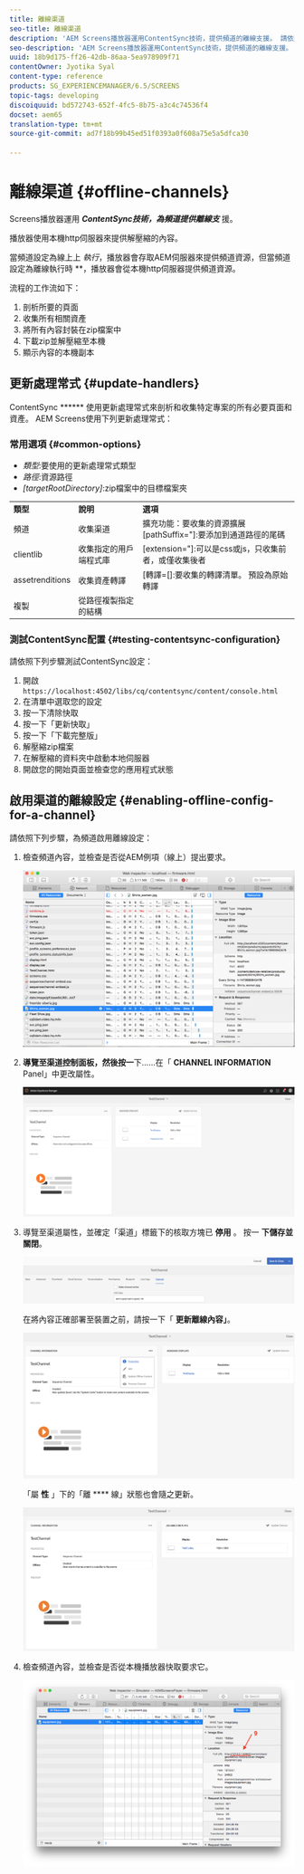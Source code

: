 ```yaml
---
title: 離線渠道
seo-title: 離線渠道
description: 'AEM Screens播放器運用ContentSync技術，提供頻道的離線支援。 請依照本頁進一步瞭解更新處理常式，以及啟用頻道的離線設定。  '
seo-description: 'AEM Screens播放器運用ContentSync技術，提供頻道的離線支援。 請依照本頁進一步瞭解更新處理常式，以及啟用頻道的離線設定。  '
uuid: 18b9d175-ff26-42db-86aa-5ea978909f71
contentOwner: Jyotika Syal
content-type: reference
products: SG_EXPERIENCEMANAGER/6.5/SCREENS
topic-tags: developing
discoiquuid: bd572743-652f-4fc5-8b75-a3c4c74536f4
docset: aem65
translation-type: tm+mt
source-git-commit: ad7f18b99b45ed51f0393a0f608a75e5a5dfca30

---
```



# 離線渠道 {#offline-channels}

Screens播放器運用 ***ContentSync技術，為頻道提供離線支*** 援。

播放器使用本機http伺服器來提供解壓縮的內容。

當頻道設定為線上上 *執行*，播放器會存取AEM伺服器來提供頻道資源，但當頻道設定為離線執行時 **，播放器會從本機http伺服器提供頻道資源。

流程的工作流如下：

1. 剖析所要的頁面
1. 收集所有相關資產
1. 將所有內容封裝在zip檔案中
1. 下載zip並解壓縮至本機
1. 顯示內容的本機副本

## 更新處理常式 {#update-handlers}

ContentSync ****** 使用更新處理常式來剖析和收集特定專案的所有必要頁面和資產。 AEM Screens使用下列更新處理常式：

### 常用選項 {#common-options}

* *類型*:要使用的更新處理常式類型
* *路徑*:資源路徑
* *[targetRootDirectory]*:zip檔案中的目標檔案夾

<table>
 <tbody>
  <tr>
   <td><strong>類型</strong></td> 
   <td><strong>說明</strong></td> 
   <td><strong>選項</strong></td> 
  </tr>
  <tr>
   <td>頻道</td> 
   <td>收集渠道</td> 
   <td>擴充功能：要收集的資源擴展<br /> [pathSuffix="]:要添加到通道路徑的尾碼<br /> </td> 
  </tr>
  <tr>
   <td>clientlib</td> 
   <td>收集指定的用戶端程式庫</td> 
   <td>[extension="]:可以是css或js，只收集前者，或僅收集後者</td> 
  </tr>
  <tr>
   <td>assetrenditions</td> 
   <td>收集資產轉譯</td> 
   <td>[轉譯=[]:要收集的轉譯清單。 預設為原始轉譯</td> 
  </tr>
  <tr>
   <td>複製</td> 
   <td>從路徑複製指定的結構</td> 
   <td> </td> 
  </tr>
 </tbody>
</table>

### 測試ContentSync配置 {#testing-contentsync-configuration}

請依照下列步驟測試ContentSync設定：

1. 開啟 `https://localhost:4502/libs/cq/contentsync/content/console.html`
1. 在清單中選取您的設定
1. 按一下清除快取
1. 按一下「更新快取」
1. 按一下「下載完整版」
1. 解壓縮zip檔案
1. 在解壓縮的資料夾中啟動本地伺服器
1. 開啟您的開始頁面並檢查您的應用程式狀態

## 啟用渠道的離線設定 {#enabling-offline-config-for-a-channel}

請依照下列步驟，為頻道啟用離線設定：

1. 檢查頻道內容，並檢查是否從AEM例項（線上）提出要求。

   ![chlimage_1-24](assets/chlimage_1-24.png)

1. **導覽至渠道控制面板，然後按一**&#x200B;下……在「 **CHANNEL INFORMATION** Panel」中更改屬性。

   ![chlimage_1-25](assets/chlimage_1-25.png)

1. 導覽至渠道屬性，並確定「渠道」標籤下的核取方塊已 **停用** 。 按一 **下儲存並關閉**。

   ![screen_shot_2017-12-19at122422pm](assets/screen_shot_2017-12-19at122422pm.png)

   在將內容正確部署至裝置之前，請按一下「 **更新離線內容」**。

   ![screen_shot_2017-12-19at122637pm](assets/screen_shot_2017-12-19at122637pm.png)

   「屬 **性** 」下的「離 **** 線」狀態也會隨之更新。

   ![screen_shot_2017-12-19at124735pm](assets/screen_shot_2017-12-19at124735pm.png)

1. 檢查頻道內容，並檢查是否從本機播放器快取要求它。

   ![chlimage_1-26](assets/chlimage_1-26.png)

